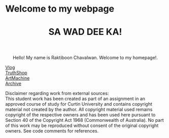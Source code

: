 # Welcome to my webpage
<html lang="en-US">

<head>
  <meta charset="UTF-8">
  <meta name="viewport" content="width=device-width, initial-scale=1.0">
  <!--update link with the name of your stylesheet and folder-->
  <link rel="stylesheet" href="yourName.css">
  <title>RAKTI.CHAVAS</title>
</head>

<body>
  <header>
    <!--update with your name or homepage name-->
    <h1 style="text-align:center;">SA WAD DEE KA!</h1>
  </header>
	
	
  <section id="Raktibooon">
  <p style="text-align:center;">Hello! My name is Raktiboon Chavalwan. Welcome to my homepage!.</p>
  </section>

  <section id="vlog">
    <!--update link with the name of your folder-->
    <a href="https://studioelectronicart.github.io/students/RaktiC/vlog.html">Vlog</a>
  </section>
	
  <section id="TruthShop">
    <!--update link with the name of your folder-->
    <a href="https://studioelectronicart.github.io/students/RaktiC/welcome_to_truth_shop_.html">TruthShop</a>
  </section>
  
   <section id="ArtMachine">
    <!--update link with the name of your folder-->
    <a href="machine.html">ArtMachine</a>
  </section>

   <section id="Archive">
    <!--update link with the name of your folder-->
    <a href="https://rakti2109.github.io/RaktiCha/RaktiC/machine.html">Archive</a>
  </section>



  

<html>
<style>
body {
  background-image: url('teddybg.png');
}
</style>

<body>

</body>
</html>



  <!-- do not remove this footer. You may change style/formatting (e.g. padding,
  font face, colour) in your CSS file but it must remain fixed at the bottom of
  the page, and contain the same text. It must appear on all pages of your
  personal site.-->
 <footer>
    <p>Disclaimer regarding work from external sources: <br>
      This student work has been created as part of an assignment in an approved course of study for Curtin University and contains copyright material not created by the author. All copyright material used remains copyright of the respective owners and has been used here pursuant to Section 40 of the Copyright Act 1968 (Commonwealth of Australia). No part of this work may be reproduced without consent of the original copyright owners. See code comments for references.</p>
  </footer>

</body>


</html>
